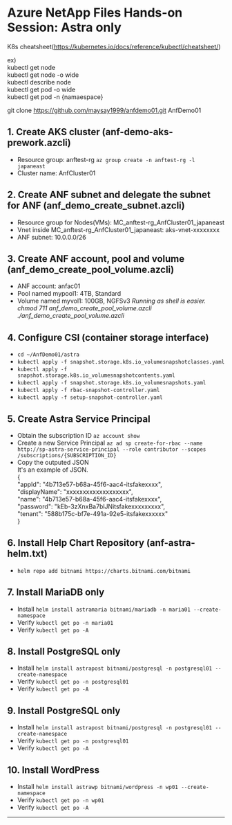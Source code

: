 # Azure NetApp Files Hands-on Session: Astra only

K8s cheatsheet(https://kubernetes.io/docs/reference/kubectl/cheatsheet/)

ex)\
kubectl get node\
kubectl get node -o wide\
kubectl describe node\
kubectl get pod -o wide\
kubectl get pod -n {namaespace}

git clone https://github.com/maysay1999/anfdemo01.git AnfDemo01

## 1. Create AKS cluster (anf-demo-aks-prework.azcli)
- Resource group: anftest-rg `az group create -n anftest-rg -l japaneast`
- Cluster name: AnfCluster01

## 2. Create ANF subnet and delegate the subnet for ANF (anf_demo_create_subnet.azcli)
- Resource group for Nodes(VMs): MC_anftest-rg_AnfCluster01_japaneast
- Vnet inside MC_anftest-rg_AnfCluster01_japaneast: aks-vnet-xxxxxxxx
- ANF subnet: 10.0.0.0/26

## 3. Create ANF account, pool and volume (anf_demo_create_pool_volume.azcli)
- ANF account: anfac01
- Pool named mypool1: 4TB, Standard
- Volume named myvol1: 100GB, NGFSv3
*Running as shell is easier.*
*chmod 711 anf_demo_create_pool_volume.azcli*
*./anf_demo_create_pool_volume.azcli*

## 4. Configure CSI (container storage interface)
- `cd ~/AnfDemo01/astra`
- `kubectl apply -f snapshot.storage.k8s.io_volumesnapshotclasses.yaml`
- `kubectl apply -f snapshot.storage.k8s.io_volumesnapshotcontents.yaml`
- `kubectl apply -f snapshot.storage.k8s.io_volumesnapshots.yaml`
- `kubectl apply -f rbac-snapshot-controller.yaml`
- `kubectl apply -f setup-snapshot-controller.yaml`

## 5. Create Astra Service Principal
- Obtain the subscription ID  `az account show`
- Create a new Service Principal `az ad sp create-for-rbac --name http://sp-astra-service-principal --role contributor --scopes /subscriptions/{SUBSCRIPTION_ID}`
- Copy the outputed JSON\
It's an example of JSON.\
{\
  "appId": "4b713e57-b68a-45f6-aac4-itsfakexxxx",\
  "displayName": "xxxxxxxxxxxxxxxxxxx",\
  "name": "4b713e57-b68a-45f6-aac4-itsfakexxxx",\
  "password": "kEb-3zXnxBa7blJNitsfakexxxxxxxxx",\
  "tenant": "588b175c-bf7e-491a-92e5-itsfakexxxxxx"\
}   

## 6. Install Help Chart Repository (anf-astra-helm.txt)
- `helm repo add bitnami https://charts.bitnami.com/bitnami`

## 7. Install MariaDB only
- Install `helm install astramaria bitnami/mariadb -n maria01 --create-namespace`
- Verify `kubectl get po -n maria01`
- Verify `kubectl get po -A`

## 8. Install PostgreSQL only
- Install `helm install astrapost bitnami/postgresql -n postgresql01 --create-namespace`
- Verify `kubectl get po -n postgresql01`
- Verify `kubectl get po -A`

## 9. Install PostgreSQL only
- Install `helm install astrapost bitnami/postgresql -n postgresql01 --create-namespace`
- Verify `kubectl get po -n postgresql01`
- Verify `kubectl get po -A`

## 10. Install WordPress
- Install `helm install astrawp bitnami/wordpress -n wp01 --create-namespace`
- Verify `kubectl get po -n wp01`
- Verify `kubectl get po -A`

---
